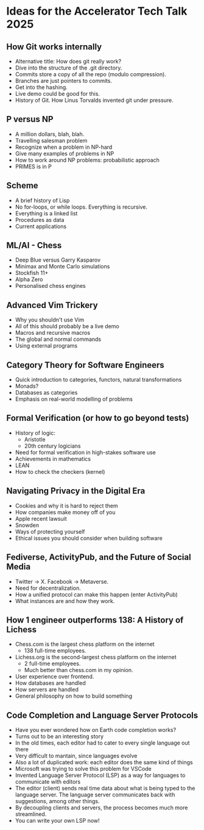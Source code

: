 # Ideas for the Accelerator Tech Talk 2025

## How Git works internally

- Alternative title: How does git really work?
- Dive into the structure of the .git directory.
- Commits store a copy of all the repo (modulo compression).
- Branches are just pointers to commits.
- Get into the hashing.
- Live demo could be good for this.
- History of Git. How Linus Torvalds invented git under pressure.

## P versus NP

- A million dollars, blah, blah.
- Travelling salesman problem
- Recognize when a problem in NP-hard
- Give many examples of problems in NP
- How to work around NP problems: probabilistic approach
- PRIMES is in P

## Scheme

- A brief history of Lisp
- No for-loops, or while loops. Everything is recursive.
- Everything is a linked list
- Procedures as data
- Current applications

## ML/AI - Chess

- Deep Blue versus Garry Kasparov
- Minimax and Monte Carlo simulations
- Stockfish 11+
- Alpha Zero
- Personalised chess engines

## Advanced Vim Trickery

- Why you shouldn't use Vim
- All of this should probably be a live demo
- Macros and recursive macros
- The global and normal commands
- Using external programs

## Category Theory for Software Engineers

- Quick introduction to categories, functors, natural transformations
- Monads?
- Databases as categories
- Emphasis on real-world modelling of problems

## Formal Verification (or how to go beyond tests)

- History of logic:
  - Aristotle
  - 20th century logicians
- Need for formal verification in high-stakes software use
- Achievements in mathematics
- LEAN
- How to check the checkers (kernel)

## Navigating Privacy in the Digital Era

- Cookies and why it is hard to reject them
- How companies make money off of you
- Apple recent lawsuit
- Snowden
- Ways of protecting yourself
- Ethical issues you should consider when building software

## Fediverse, ActivityPub, and the Future of Social Media

- Twitter -> X. Facebook -> Metaverse.
- Need for decentralization.
- How a unified protocol can make this happen (enter ActivityPub)
- What instances are and how they work.

## How 1 engineer outperforms 138: A History of Lichess

- Chess.com is the largest chess platform on the internet
  - 138 full-time employees.
- Lichess.org is the second-largest chess platform on the internet
  - 2 full-time employees.
  - Much better than chess.com in my opinion.
- User experience over frontend.
- How databases are handled
- How servers are handled
- General philosophy on how to build something

## Code Completion and Language Server Protocols

- Have you ever wondered how on Earth code completion works?
- Turns out to be an interesting story
- In the old times, each editor had to cater to every single language out there
- Very difficult to mantain, since languages evolve
- Also a lot of duplicated work: each editor does the same kind of things
- Microsoft was trying to solve this problem for VSCode
- Invented Language Server Protocol (LSP) as a way for languages to communicate with editors
- The editor (client) sends real time data about what is being typed to the language server. The language server communicates back with suggestions, among other things.
- By decoupling clients and servers, the process becomes much more streamlined.
- You can write your own LSP now!
